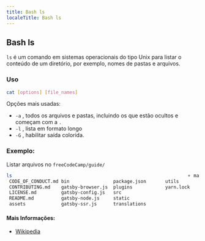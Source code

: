 ---
title: Bash ls
localeTitle: Bash ls
---## Bash ls

`ls` é um comando em sistemas operacionais do tipo Unix para listar o conteúdo de um diretório, por exemplo, nomes de pastas e arquivos.

### Uso

```bash
cat [options] [file_names] 
```

Opções mais usadas:

*   `-a` , todos os arquivos e pastas, incluindo os que estão ocultos e começam com a `.`
*   `-l` , lista em formato longo
*   `-G` , habilitar saída colorida.

### Exemplo:

Listar arquivos no `freeCodeCamp/guide/`

```bash
ls                                                                ⚬ master 
 CODE_OF_CONDUCT.md bin                package.json       utils 
 CONTRIBUTING.md    gatsby-browser.js  plugins            yarn.lock 
 LICENSE.md         gatsby-config.js   src 
 README.md          gatsby-node.js     static 
 assets             gatsby-ssr.js      translations 
```

#### Mais Informações:

*   [Wikipedia](https://en.wikipedia.org/wiki/Ls)
